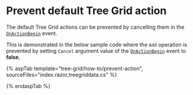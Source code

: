 # Prevent default Tree Grid action

The default Tree Grid actions can be prevented by cancelling them in the [`OnActionBegin`](https://help.syncfusion.com/cr/blazor/Syncfusion.Blazor.TreeGrid.TreeGridEvents-1.html#Syncfusion_Blazor_TreeGrid_TreeGridEvents_1_OnActionBegin) event.

This is demonstrated in the below sample code where the `Add` operation is prevented by setting `Cancel` argument value of the [`OnActionBegin`](https://help.syncfusion.com/cr/blazor/Syncfusion.Blazor.TreeGrid.TreeGridEvents-1.html#Syncfusion_Blazor_TreeGrid_TreeGridEvents_1_OnActionBegin) event to **false**,

{% aspTab template="tree-grid/how-to/prevent-action", sourceFiles="index.razor,treegriddata.cs" %}

{% endaspTab %}